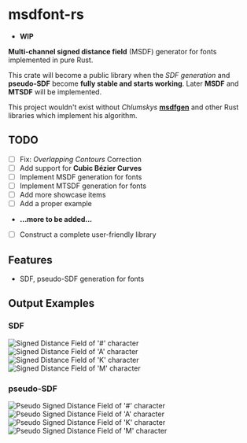 # **msdfont-rs**

* **WIP**

**Multi-channel signed distance field** (MSDF) generator for fonts implemented in pure Rust.

This crate will become a public library when the *SDF generation* and **pseudo-SDF** become **fully stable and starts working**.
Later **MSDF** and **MTSDF** will be implemented.

This project wouldn't exist without *Chlumskys* **[msdfgen](https://github.com/Chlumsky/msdfgen)** and other Rust libraries which implement his algorithm.

## TODO

- [ ] Fix: *Overlapping Contours* Correction
- [ ] Add support for **Cubic Bézier Curves**
- [ ] Implement MSDF generation for fonts
- [ ] Implement MTSDF generation for fonts
- [ ] Add more showcase items
- [ ] Add a proper example
- **...more to be added...**
- [ ] Construct a complete user-friendly library

## Features

* SDF, pseudo-SDF generation for fonts

## Output Examples

### SDF

![Signed Distance Field of '#' character](https://github.com/Blatko1/msdfont-rs/blob/master/examples/out/%23_char_SDF.png)
![Signed Distance Field of 'A' character](https://github.com/Blatko1/msdfont-rs/blob/master/examples/out/A_char_SDF.png)
![Signed Distance Field of 'K' character](https://github.com/Blatko1/msdfont-rs/blob/master/examples/out/K_char_SDF.png)
![Signed Distance Field of 'M' character](https://github.com/Blatko1/msdfont-rs/blob/master/examples/out/M_char_SDF.png)

### pseudo-SDF

![Pseudo Signed Distance Field of '#' character](https://github.com/Blatko1/msdfont-rs/blob/master/examples/out/%23_char_pseudo.png)
![Pseudo Signed Distance Field of 'A' character](https://github.com/Blatko1/msdfont-rs/blob/master/examples/out/A_char_pseudo.png)
![Pseudo Signed Distance Field of 'K' character](https://github.com/Blatko1/msdfont-rs/blob/master/examples/out/K_char_pseudo.png)
![Pseudo Signed Distance Field of 'M' character](https://github.com/Blatko1/msdfont-rs/blob/master/examples/out/M_char_pseudo.png)
